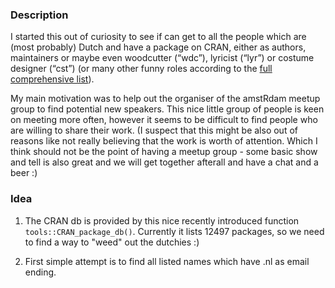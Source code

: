 ### Description

I started this out of curiosity to see if can get to all the people which are (most probably) Dutch and have a package on CRAN, either as authors, maintainers or maybe even woodcutter (“wdc”), lyricist (“lyr”) or costume designer (“cst”) (or many other funny roles according to the [full comprehensive list](http://www.loc.gov/marc/relators/relaterm.html)).  

My main motivation was to help out the organiser of the amstRdam meetup group to find potential new speakers. This nice little group of people is keen on meeting more often, however it seems to be difficult to find people who are willing to share their work. (I suspect that this might be also out of reasons like not really believing that the work is worth of attention. Which I think should not be the point of having a meetup group - some basic show and tell is also great and we will get together afterall and have a chat and a beer :)  

### Idea

1. The CRAN db is provided by this nice recently introduced function `tools::CRAN_package_db()`. Currently it lists 12497 packages, so we need to find a way to "weed" out the dutchies :)  

2. First simple attempt is to find all listed names which have .nl as email ending.

